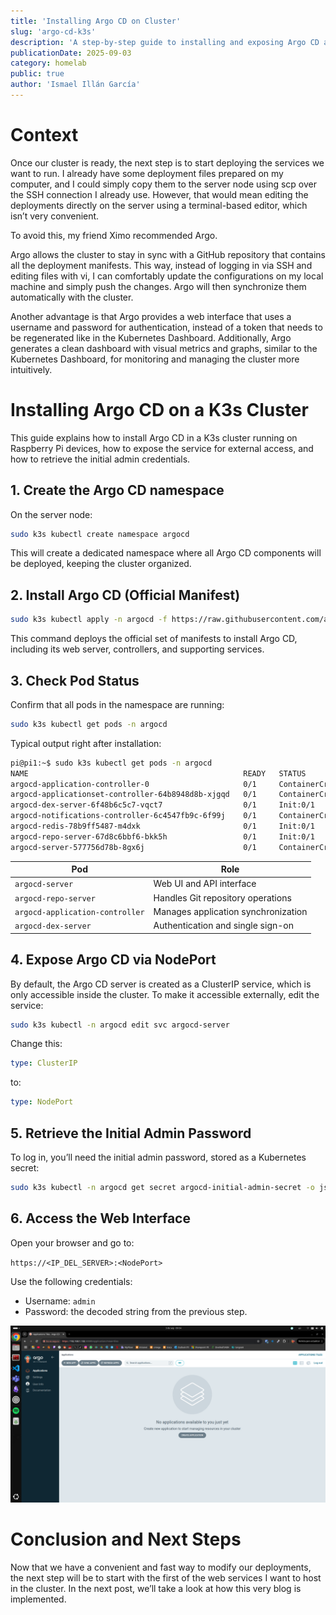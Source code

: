 ```yaml
---
title: 'Installing Argo CD on Cluster'
slug: 'argo-cd-k3s'
description: 'A step-by-step guide to installing and exposing Argo CD a cluster, including access configuration and usage tips.'
publicationDate: 2025-09-03
category: homelab
public: true
author: 'Ismael Illán García'
---
```


# Context

Once our cluster is ready, the next step is to start deploying the services we want to run. I already have some deployment files prepared on my computer, and I could simply copy them to the server node using scp over the SSH connection I already use. However, that would mean editing the deployments directly on the server using a terminal-based editor, which isn’t very convenient.

To avoid this, my friend Ximo recommended Argo.

Argo allows the cluster to stay in sync with a GitHub repository that contains all the deployment manifests. This way, instead of logging in via SSH and editing files with vi, I can comfortably update the configurations on my local machine and simply push the changes. Argo will then synchronize them automatically with the cluster.

Another advantage is that Argo provides a web interface that uses a username and password for authentication, instead of a token that needs to be regenerated like in the Kubernetes Dashboard. Additionally, Argo generates a clean dashboard with visual metrics and graphs, similar to the Kubernetes Dashboard, for monitoring and managing the cluster more intuitively.

# Installing Argo CD on a K3s Cluster

This guide explains how to install Argo CD in a K3s cluster running on Raspberry Pi devices, how to expose the service for external access, and how to retrieve the initial admin credentials.

## 1. Create the Argo CD namespace

On the server node:

```bash
sudo k3s kubectl create namespace argocd
```

This will create a dedicated namespace where all Argo CD components will be deployed, keeping the cluster organized.

## 2. Install Argo CD (Official Manifest)

```bash
sudo k3s kubectl apply -n argocd -f https://raw.githubusercontent.com/argoproj/argo-cd/stable/manifests/install.yaml
```

This command deploys the official set of manifests to install Argo CD, including its web server, controllers, and supporting services.

## 3. Check Pod Status

Confirm that all pods in the namespace are running:

```bash
sudo k3s kubectl get pods -n argocd
```

Typical output right after installation:

```bash
pi@pi1:~$ sudo k3s kubectl get pods -n argocd
NAME                                                READY   STATUS              RESTARTS   AGE
argocd-application-controller-0                     0/1     ContainerCreating   0          15s
argocd-applicationset-controller-64b8948d8b-xjgqd   0/1     ContainerCreating   0          20s
argocd-dex-server-6f48b6c5c7-vqct7                  0/1     Init:0/1            0          20s
argocd-notifications-controller-6c4547fb9c-6f99j    0/1     ContainerCreating   0          19s
argocd-redis-78b9ff5487-m4dxk                       0/1     Init:0/1            0          19s
argocd-repo-server-67d8c6bbf6-bkk5h                 0/1     Init:0/1            0          18s
argocd-server-577756d78b-8gx6j                      0/1     ContainerCreating   0          18s

```

| Pod                             | Role                                |
| ------------------------------- | ----------------------------------- |
| `argocd-server`                 | Web UI and API interface            |
| `argocd-repo-server`            | Handles Git repository operations   |
| `argocd-application-controller` | Manages application synchronization |
| `argocd-dex-server`             | Authentication and single sign-on   |

## 4. Expose Argo CD via NodePort

By default, the Argo CD server is created as a ClusterIP service, which is only accessible inside the cluster.
To make it accessible externally, edit the service:

```bash
sudo k3s kubectl -n argocd edit svc argocd-server
```

Change this:

```yaml
type: ClusterIP
```

to:

```yaml
type: NodePort
```

## 5. Retrieve the Initial Admin Password

To log in, you’ll need the initial admin password, stored as a Kubernetes secret:

```bash
sudo k3s kubectl -n argocd get secret argocd-initial-admin-secret -o jsonpath="{.data.password}" | base64 -d
```

## 6. Access the Web Interface

Open your browser and go to:

`https://<IP_DEL_SERVER>:<NodePort>
`

Use the following credentials:

- Username: `admin`
- Password: the decoded string from the previous step.

![alt text](img/argo-main-page.png)

# Conclusion and Next Steps

Now that we have a convenient and fast way to modify our deployments, the next step will be to start with the first of the web services I want to host in the cluster. In the next post, we’ll take a look at how this very blog is implemented.
